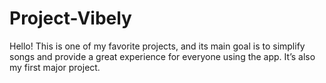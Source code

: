 # Project-Vibely
Hello! This is one of my favorite projects, and its main goal is to simplify songs and provide a great experience for everyone using the app. It’s also my first major project.
